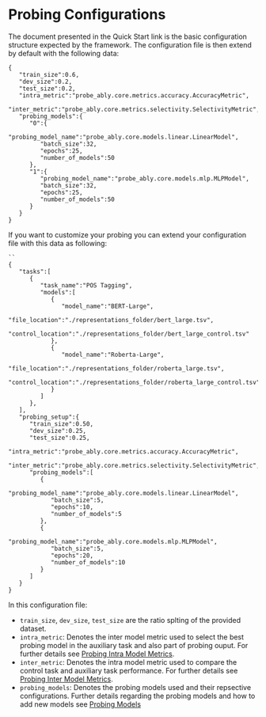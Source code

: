 # Probing Configurations

The document presented in the Quick Start link is the basic configuration structure expected by the framework. The configuration file is then extend by default with the following data:

```
{
   "train_size":0.6,
   "dev_size":0.2,
   "test_size":0.2,
   "intra_metric":"probe_ably.core.metrics.accuracy.AccuracyMetric",
   "inter_metric":"probe_ably.core.metrics.selectivity.SelectivityMetric",
   "probing_models":{
      "0":{
         "probing_model_name":"probe_ably.core.models.linear.LinearModel",
         "batch_size":32,
         "epochs":25,
         "number_of_models":50
      },
      "1":{
         "probing_model_name":"probe_ably.core.models.mlp.MLPModel",
         "batch_size":32,
         "epochs":25,
         "number_of_models":50
      }
   }
}
```

If you want to customize your probing you can extend your configuration file with this data as following:

```
``
{
   "tasks":[
      {
         "task_name":"POS Tagging",
         "models":[
            {
               "model_name":"BERT-Large",
               "file_location":"./representations_folder/bert_large.tsv",
               "control_location":"./representations_folder/bert_large_control.tsv"
            },
            {
               "model_name":"Roberta-Large",
               "file_location":"./representations_folder/roberta_large.tsv",
               "control_location":"./representations_folder/roberta_large_control.tsv"
            }
         ]
      },
   ],
   "probing_setup":{
      "train_size":0.50,
      "dev_size":0.25,
      "test_size":0.25,
      "intra_metric":"probe_ably.core.metrics.accuracy.AccuracyMetric",
      "inter_metric":"probe_ably.core.metrics.selectivity.SelectivityMetric",
      "probing_models":[
         {
            "probing_model_name":"probe_ably.core.models.linear.LinearModel",
            "batch_size":5,
            "epochs":10,
            "number_of_models":5
         },
         {
            "probing_model_name":"probe_ably.core.models.mlp.MLPModel",
            "batch_size":5,
            "epochs":20,
            "number_of_models":10
         }
      ]
   }
}
```

In this configuration file:
- `train_size`, `dev_size`, `test_size` are the ratio splting of the provided dataset. 
-  `intra_metric`: Denotes the inter model metric used to select the best probing model in the auxiliary task and also part of probing ouput. For further details see [Probing Intra Model Metrics](intra_metrics.html).
-  `inter_metric`: Denotes the intra model metric used to compare the control task and auxiliary task performance. For further details see [Probing Inter Model Metrics](inter_metrics.html).
- `probing_models`: Denotes the probing models used and their repsective configurations. Further details regarding the probing models and how to add new models see [Probing Models](models.md)
